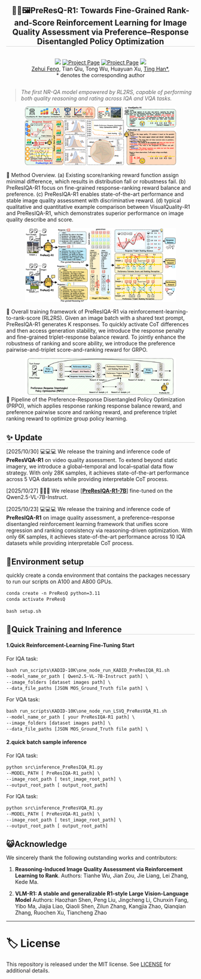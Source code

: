 <div align="center">

<h2 style="border-bottom: 1px solid lightgray;">👀✨🖼️PreResQ-R1: Towards Fine-Grained Rank-and-Score Reinforcement Learning for Image Quality Assessment via Preference–Response Disentangled Policy Optimization</h2>
</div>


<!-- Badges and Links Section -->
<div style="display: flex; align-items: center; justify-content: center;">

<p align="center">
  <a href="#">
  <p align="center">
    <a href='https://arxiv.org/'><img src='http://img.shields.io/badge/Paper-arxiv.2599.07721-B31B1B.svg'></a>
    <a href='https://danceskycode.github.io/General-Visual-Quality-RL/PreResQ-R1'> <img src='https://img.shields.io/badge/Project-Website-orange' alt='Project Page'></a>
    <a href='https://github.com/DanceSkyCode/General-Visual-Quality-RL/tree/main/Ground-truth'><img src='https://img.shields.io/badge/Dataset-Label-orange' alt='Project Page'></a>
    <a href='https://huggingface.co/DanceSkyCode/PreResIQA-R1'><img src='https://img.shields.io/badge/Checkpoint_PreResQ_R1-%F0%9F%A4%97%20Hugging%20Face-blue'></a><br>
    <a href="https://scholar.google.com/citations?user=3G2NKeIAAAAJ&hl=zh-CN" target="_blank">Zehui Feng</a>,
    <a target="_blank">Tian Qiu</a>,
    <a target="_blank">Tong Wu</a>,
    <a target="_blank">Huayuan Xu</a>,
    <a href="https://www.scopus.com/authid/detail.uri?authorId=55425962400" target="_blank">Ting Han*</a>,
    <br>
    * denotes the corresponding author
</div>
</div align="center">
  </p>
</p>

</div>

> *The first NR-QA model empowered by RL2RS, capable of performing both quality reasoning and rating across IQA and VQA tasks.*

<div align="center">
<!--  -->
<div>
<img src="docs/statics/Overall.png" alt="fig-genexample" style="max-width: 80%; height: auto;"/>  
</div>

</div>

🏁 Method Overview. (a) Existing score/ranking reward function assign minimal difference, which results in distribution fall or robustness fail. (b) PreResIQA-R1 focus on fine-grained response-ranking reward balance and preference. (c) PreResIQA-R1 enables state-of-the-art performance and stable image quality assessment with discriminative reward. (d) typical qualitative and quantitative example comparison between VisualQuality-R1 and PreResIQA-R1, which demonstrates superior performance on image quality describe and score.

<div align="center">
<div>
<img src="docs/statics/IQA_Model.png" alt="Framework" style="max-width: 80%; height: auto;"/>
</div>
</div>

🏁 Overall training framework of PreResIQA-R1 via reinforcement-learning-to-rank-score (RL2RS). Given an image batch with a shared text prompt, PreResIQA-R1 generates K responses. To quickly activate CoT differences and then access generation stability, we introduce the response penalty and fine-grained triplet-response balance reward. To jointly enhance the robustness of ranking and score ability, we introduce the preference pairwise-and-triplet score-and-ranking reward for GRPO.


<div align="center">
<div>
<img src="docs/statics/IQA_PRPO.png" alt="Framework" style="max-width: 80%; height: auto;"/>
</div>
</div>
🏁 Pipeline of the Preference-Response Disentangled Policy Optimization (PRPO), which applies response ranking response balance reward, and preference pairwise score and ranking reward, and preference triplet ranking reward to optimize group policy learning.


<!-- ## News -->
<h2 style="border-bottom: 1px solid lightgray; margin-bottom: 5px;">✨ Update</h2>

[2025/10/30] 💻💻💻 We release the training and inference code of **PreResVQA-R1** on video quality assessment. To extend beyond static imagery, we introduce a global–temporal and local–spatial data flow strategy. With only 28K samples, it achieves state-of-the-art performance across 5 VQA datasets while providing interpretable CoT process.

[2025/10/27] 🤗🤗🤗 We release [[**PreResIQA-R1-7B**](https://huggingface.co/DanceSkyCode/PreResIQA-R1)] fine-tuned on the Qwen2.5-VL-7B-Instruct.

[2025/10/23] 💻💻💻 We release the training and inference code of **PreResIQA-R1** on image quality assessment, a preference–response disentangled reinforcement learning framework that unifies score regression and ranking consistency via reasoning-driven optimization. With only 6K samples, it achieves state-of-the-art performance across 10 IQA datasets while providing interpretable CoT process.




<!-- ## Environment setup -->
<h2 style="border-bottom: 1px solid lightgray; margin-bottom: 5px;">🔧Environment setup</h2>

quickly create a conda environment that contains the packages necessary to run our scripts on A100 and A800 GPUs.

```
conda create -n PreResQ python=3.11
conda activate PreResQ

bash setup.sh
```




<!-- We will release the processed data (such as THINGS-EEG1, THINGS-EEG2, THINGS-MEG, THINGS-fMRI) on [Huggingface], which can be directly used for training.
 -->


<!-- ## Quick training and test  -->
<h2 style="border-bottom: 1px solid lightgray; margin-bottom: 5px;">🚀Quick Training and Inference</h2>


#### 1.Quick Reinforcement-Learning Fine-Tuning Start
For IQA task:
```
bash run_scripts\KADID-10K\one_node_run_KADID_PreResIQA_R1.sh
--model_name_or_path [ Qwen2.5-VL-7B-Instruct path] \
--image_folders [dataset images path] \
--data_file_paths [JSON MOS_Ground_Truth file path] \
```
For VQA task:
```
bash run_scripts\KADID-10K\one_node_run_LSVQ_PreResVQA_R1.sh
--model_name_or_path [ your PreResIQA-R1 path] \
--image_folders [dataset images path] \
--data_file_paths [JSON MOS_Ground_Truth file path] \
```
#### 2.quick batch sample inference
For IQA task:
```
python src\inference_PreResIQA_R1.py
--MODEL_PATH [ PreResIQA-R1_path] \
--image_root_path [ test_image_root_path] \
--output_root_path [ output_root_path]
```
For IQA task:
```
python src\inference_PreResVQA_R1.py
--MODEL_PATH [ PreResVQA-R1_path] \
--image_root_path [ test_image_root_path] \
--output_root_path [ output_root_path]
```

<!-- ## Acknowledge -->
<h2 style="border-bottom: 1px solid lightgray; margin-bottom: 5px;">😺Acknowledge</h2>

We sincerely thank the following outstanding works and contributors:  


1. **Reasoning-Induced Image Quality Assessment via Reinforcement Learning to Rank**.   Authors: Tianhe Wu, Jian Zou, Jie Liang, Lei Zhang, Kede Ma.  

2. **VLM-R1: A stable and generalizable R1-style Large Vision-Language Model**  Authors: Haozhan Shen, Peng Liu, Jingcheng Li, Chunxin Fang, Yibo Ma, Jiajia Liao, Qiaoli Shen, Zilun Zhang, Kangjia Zhao, Qianqian Zhang, Ruochen Xu, Tiancheng Zhao

---

# 🏷️ License
This repository is released under the MIT license. See [LICENSE](./LICENSE) for additional details.